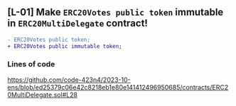 ## [L-01] Make `ERC20Votes public token` immutable in `ERC20MultiDelegate` contract!
```diff
- ERC20Votes public token;
+ ERC20Votes public immutable token;
```
### Lines of code
https://github.com/code-423n4/2023-10-ens/blob/ed25379c06e42c8218eb1e80e141412496950685/contracts/ERC20MultiDelegate.sol#L28